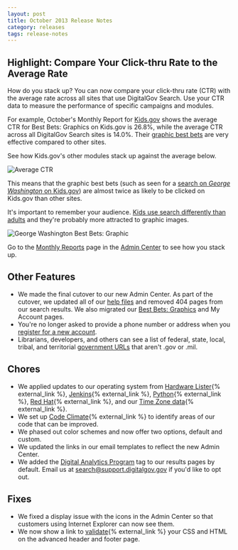 ```yaml
---
layout: post
title: October 2013 Release Notes
category: releases
tags: release-notes
---
```


## Highlight: Compare Your Click-thru Rate to the Average Rate

How do you stack up? You can now compare your click-thru rate (CTR) with the average rate across all sites that use DigitalGov Search. Use your CTR data to measure the performance of specific campaigns and modules.

For example, October's Monthly Report for [Kids.gov](http://kids.usa.gov/) shows the average CTR for Best Bets: Graphics on Kids.gov is 26.8%, while the average CTR across all DigitalGov Search sites is 14.0%. Their [graphic best bets](/manual/best-bets-graphics.html) are very effective compared to other sites.

See how Kids.gov's other modules stack up against the average below.

![Average CTR](https://9fddeb862c037f6d2190-f1564c64756a8cfee25b6b19953b1d23.ssl.cf2.rackcdn.com/releases-kidsgov-ctr.png)

This means that the graphic best bets (such as seen for a [search on *George Washington* on Kids.gov](http://search.usa.gov/search?affiliate=kidsgov&query=george+washington)) are almost twice as likely to be clicked on Kids.gov than other sites.

It's important to remember your audience. [Kids use search differently than adults](http://www.digitalgov.gov/2012/08/06/how-kids-search/) and they're probably more attracted to graphic images.

![George Washington Best Bets: Graphic](https://9fddeb862c037f6d2190-f1564c64756a8cfee25b6b19953b1d23.ssl.cf2.rackcdn.com/releases-kidsgov-bbg.png)

Go to the [Monthly Reports](/manual/monthly-reports.html) page in the [Admin Center](https://search.usa.gov/sites/) to see how you stack up.

## Other Features

* We made the final cutover to our new Admin Center. As part of the cutover, we updated all of our [help files](/manual/index.html) and removed 404 pages from our search results. We also migrated our [Best Bets: Graphics](/manual/best-bets-graphics.html) and My Account pages.
* You're no longer asked to provide a phone number or address when you [register for a new account](https://search.usa.gov/signup).
* Librarians, developers, and others can see a list of federal, state, local, tribal, and territorial [government URLs](http://govt-urls.usa.gov/tematres/) that aren't .gov or .mil.

## Chores

* We applied updates to our operating system from [Hardware Lister](http://ezix.org/project/wiki/HardwareLiSter){% external_link %}, [Jenkins](http://jenkins-ci.org/){% external_link %}, [Python](http://www.python.org/){% external_link %}, [Red Hat](http://www.redhat.com){% external_link %}, and our [Time Zone data](http://rpmfind.net/linux/rpm2html/search.php?query=tzdata){% external_link %}.
* We set up [Code Climate](https://codeclimate.com/){% external_link %} to identify areas of our code that can be improved.
* We phased out color schemes and now offer two options, default and custom.
* We updated the links in our email templates to reflect the new Admin Center.
* We added the [Digital Analytics Program](http://www.digitalgov.gov/services/dap/) tag to our results pages by default. Email us at <search@support.digitalgov.gov> if you'd like to opt out.

## Fixes

* We fixed a display issue with the icons in the Admin Center so that customers using Internet Explorer can now see them.
* We now show a link to [validate](http://validator.w3.org/nu/){% external_link %} your CSS and HTML on the advanced header and footer page.